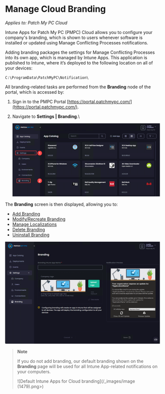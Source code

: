 # Manage Cloud Branding

_Applies to: Patch My PC Cloud_

Intune Apps for Patch My PC (PMPC) Cloud allows you to configure your company's branding, which is shown to users whenever software is installed or updated using Manage Conflicting Processes notifications.

Adding branding packages the settings for Manage Conflicting Processes into its own app, which is managed by Intune Apps. This application is published to Intune, where it’s deployed to the following location on all of your devices:

```
C:\ProgramData\PatchMyPC\Notification\
```

All branding-related tasks are performed from the <strong>Branding</strong> node of the portal, which is accessed by:

1. Sign in to the PMPC Portal [https://portal.patchmypc.com/](https://portal.patchmypc.com/).
2.  Navigate to <strong>Settings | Branding</strong>.\


    ![Navigating to “Settings | Branding”](/_images/image-(1477).png "Navigating to “Settings | Branding”")

The <strong>Branding</strong> screen is then displayed, allowing you to:

* [Add Branding](add-cloud-branding.md)
* [Modify/Recreate Branding](modify-recreate-cloud-branding.md)
* [Manage Localizations](manage-localizations-in-cloud.md)
* [Delete Branding](delete-cloud-branding.md)
* [Uninstall Branding](uninstall-cloud-branding.md)

![“Branding” screen](/_images/image-(1478).png "“Branding” screen")

<blockquote class="wp-block-quote">
<p><strong>Note</strong></p>
<p>If you do not add branding, our default branding shown on the <strong>Branding</strong> page will be used for all Intune App-related notifications on your computers.</p>
<p>![Default Intune Apps for Cloud branding](/_images/image (1479).png>)</p>
</blockquote>